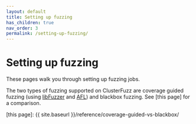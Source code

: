 ```yaml
---
layout: default
title: Setting up fuzzing
has_children: true
nav_order: 3
permalink: /setting-up-fuzzing/
---
```


# Setting up fuzzing

These pages walk you through setting up fuzzing jobs.

The two types of fuzzing supported on ClusterFuzz are coverage guided fuzzing
(using [libFuzzer] and [AFL]) and blackbox fuzzing. See [this page] for a comparison.

[AFL]: http://lcamtuf.coredump.cx/afl/
[libFuzzer]: https://llvm.org/docs/LibFuzzer.html
[this page]: {{ site.baseurl }}/reference/coverage-guided-vs-blackbox/
